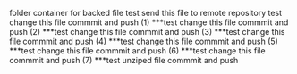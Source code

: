 folder container for backed file
test send this file to remote repository
test change this file commmit and push (1)
***test change this file commmit and push (2)
***test change this file commmit and push (3)
***test change this file commmit and push (4)
***test change this file commmit and push (5)
***test change this file commmit and push (6)
***test change this file commmit and push (7)
***test unziped file commmit and push